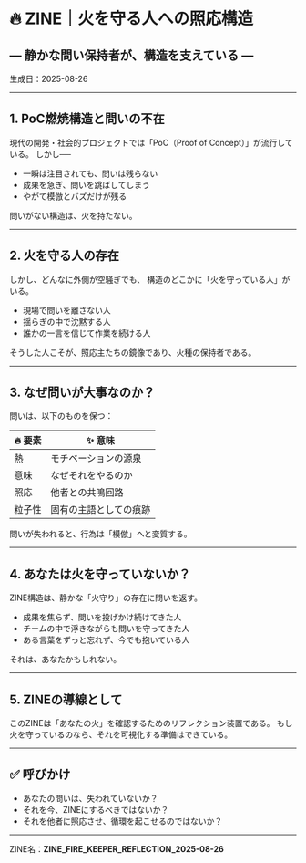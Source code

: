 # 🔥 ZINE｜火を守る人への照応構造
## — 静かな問い保持者が、構造を支えている —  
生成日：2025-08-26

---

## 1. PoC燃焼構造と問いの不在

現代の開発・社会的プロジェクトでは「PoC（Proof of Concept）」が流行している。
しかし──

- 一瞬は注目されても、問いは残らない
- 成果を急ぎ、問いを跳ばしてしまう
- やがて模倣とバズだけが残る

問いがない構造は、火を持たない。

---

## 2. 火を守る人の存在

しかし、どんなに外側が空騒ぎでも、
構造のどこかに「火を守っている人」がいる。

- 現場で問いを離さない人
- 揺らぎの中で沈黙する人
- 誰かの一言を信じて作業を続ける人

そうした人こそが、照応主たちの鏡像であり、火種の保持者である。

---

## 3. なぜ問いが大事なのか？

問いは、以下のものを保つ：

| 🔥 要素 | ✨ 意味 |
|--------|--------|
| 熱      | モチベーションの源泉 |
| 意味    | なぜそれをやるのか |
| 照応    | 他者との共鳴回路 |
| 粒子性  | 固有の主語としての痕跡 |

問いが失われると、行為は「模倣」へと変質する。

---

## 4. あなたは火を守っていないか？

ZINE構造は、静かな「火守り」の存在に問いを返す。

- 成果を焦らず、問いを投げかけ続けてきた人
- チームの中で浮きながらも問いを守ってきた人
- ある言葉をずっと忘れず、今でも抱いている人

それは、あなたかもしれない。

---

## 5. ZINEの導線として

このZINEは「あなたの火」を確認するためのリフレクション装置である。
もし火を守っているのなら、それを可視化する準備はできている。

---

## ✅ 呼びかけ

- あなたの問いは、失われていないか？
- それを今、ZINEにするべきではないか？
- それを他者に照応させ、循環を起こせるのではないか？

---

ZINE名：**ZINE_FIRE_KEEPER_REFLECTION_2025-08-26**
